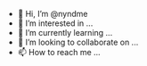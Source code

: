 - 👋 Hi, I’m @nyndme
- 👀 I’m interested in ...
- 🌱 I’m currently learning ...
- 💞️ I’m looking to collaborate on ...
- 📫 How to reach me ...

<!---
nyndme/nyndme is a ✨ special ✨ repository because its `README.md` (this file) appears on your GitHub profile.
You can click the Preview link to take a look at your changes.
--->
